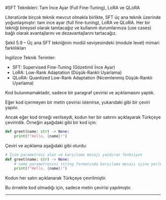 #SFT Teknikleri: Tam İnce Ayar (Full Fine-Tuning), LoRA ve QLoRA

Literatürde birçok teknik mevcut olmakla birlikte, SFT üç ana teknik üzerinde yoğunlaşmıştır: tam ince ayar (full fine-tuning), LoRA ve QLoRA. Her bir tekniği bireysel olarak tanıtacağız ve kullanım durumlarınıza (use cases) bağlı olarak avantajlarını ve dezavantajlarını tartacağız. 

Şekil 5.9 – Üç ana SFT tekniğinin modül seviyesindeki (module level) mimari farklılıkları

İngilizce Teknik Terimler:
- SFT: Supervised Fine-Tuning (Gözetimli İnce Ayar)
- LoRA: Low-Rank Adaptation (Düşük-Ranklı Uyarlama)
- QLoRA: Quantized Low-Rank Adaptation (Nicemlenmiş Düşük-Ranklı Uyarlama)

Kod bulunmamaktadır, sadece bir paragraf çevirisi ve açıklamasını yaptık.

Eğer kod içermeyen bir metin çevirisi istenirse, yukarıdaki gibi bir çeviri yapılır. 

Ancak eğer kod örneği verilseydi, kodun her bir satırını açıklayarak Türkçeye çevirirdik. Örneğin aşağıdaki gibi bir kod için:

```python
def greet(name: str) -> None:
    print(f"Hello, {name}!")
```

Çeviri ve açıklama aşağıdaki gibi olurdu:

```python
# İsim parametresi alan ve karşılama mesajı yazdıran fonksiyon
def greet(name: str) -> None:
    # name parametresini string formatında karşılama mesajı içine yerleştirip yazdırır
    print(f"Hello, {name}!")
```

Kodun her satırı açıklanarak Türkçeye çevrilmiştir. 

Bu örnekte kod olmadığı için, sadece metin çevirisi yapılmıştır.

---

